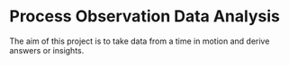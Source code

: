 # Process Observation Data Analysis
 The aim of this project is to take data from a time in motion and derive answers or insights.
